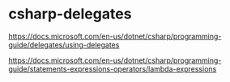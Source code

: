 # csharp-delegates

https://docs.microsoft.com/en-us/dotnet/csharp/programming-guide/delegates/using-delegates

https://docs.microsoft.com/en-us/dotnet/csharp/programming-guide/statements-expressions-operators/lambda-expressions
